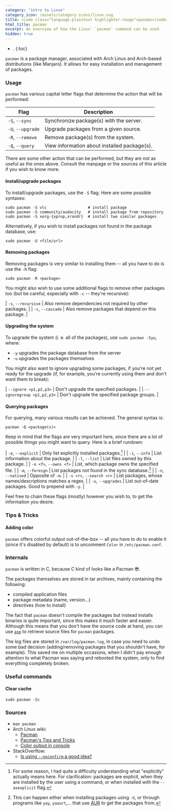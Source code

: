 ```yaml
---
category: "intro to Linux"
category_icon: /assets/category-icons/linux.svg
title: <code class="language-plaintext highlighter-rouge">pacman</code>
html_title: pacman
excerpt: An overview of how the Linux' `pacman` command can be used.
hidden: true
---
```


- .
{:toc}

`pacman` is a package manager, associated with Arch Linux and Arch-based distributions (like Manjaro). It allows for easy installation and management of packages.

### Usage
`pacman` has various capital letter flags that determine the action that will be performed:

| Flag              | Description                                  |
| ---               | ---                                          |
| `-S`, `--sync`    | Synchronize package(s) with the server.      |
| `-U`, `--upgrade` | Upgrade packages from a given source.        |
| `-R`, `--remove`  | Remove package(s) from the system.           |
| `-Q`, `--query`   | View information about installed package(s). |

There are some other action that can be performed, but they are not as useful as the ones above. Consult the manpage or the sources of this article if you wish to know more.

#### Install/upgrade packages
To install/upgrade packages, use the `-S` flag. Here are some possible syntaxes:
```
sudo pacman -S vlc                  # install package
sudo pacman -S community/audacity   # install package from repository
sudo pacman -S xorg-{xprop,xrandr}  # install two similar packages
```

Alternatively, if you wish to install packages not found in the package database, use:
```
sudo pacman -U <file/url>
```

#### Removing packages
Removing packages is very similar to installing them -- all you have to do is use the `-R` flag:
```
sudo pacman -R <package>
```

You might also wish to use some additional flags to remove other packages too (but be careful, especially with `-c` -- they're recursive):

| `-s`, `--recursive` | Also remove dependencies not required by other packages. |
| `-c`, `--cascade`   | Also remove packages that depend on this package.        |

#### Upgrading the system
To upgrade the system (i. e. all of the packages), use `sudo pacman -Syu`, where:
- `-y` upgrades the package database from the server
- `-u` upgrades the packages themselves

You might also want to ignore upgrading some packages, if you're not yet ready for the upgrade (if, for example, you're currently using them and don't want them to break):

| `--ignore <p1,p2,p3>`      | Don't upgrade the specified packages.       |
| `--ignoregroup <p1,p2,p3>` | Don't upgrade the specified package groups. |

#### Querying packages
For querying, many various results can be achieved. The general syntax is:
```
pacman -Q <package(s)>
```

Keep in mind that the flags are very important here, since there are a lot of possible things you might want to query. Here is a brief rundown:

| `-e`, `--explicit`       | Only list explicitly installed packages.[^1]             |
| `-i`, `--info`           | List information about the package.                      |
| `-l`, `--list`           | List files owned by this package.                        |
| `-o <f>`, `--owns <f>`   | List, which package owns the specified file.             |
| `-m`, `--foreign`        | List packages not found in the sync database.[^2]        |
| `-n`, `--natived`        | Opposite of `-m`.                                        |
| `-s <r>`, `--search <r>` | List packages, whose names/descriptions matches a regex. |
| `-u`, `--upgrades`       | List out-of-date packages. Good to prepend with `-y`.    |

[^1]: For some reason, I had quite a difficulty understanding what "explicitly" actually means here. For clarification: packages are explicit, when they are installed by the user using a command, or when installed with the `--asexplicit` flag.

[^2]: This can happen either when installing packages using `-U`, or through programs like `yay`, `yaourt`,... that use [AUR](https://aur.archlinux.org/) to get the packages from.

Feel free to chain these flags (mostly) however you wish to, to get the information you desire.

### Tips & Tricks

#### Adding color
`pacman` offers colorful output out-of-the-box -- all you have to do to enable it (since it's disabled by default) is to uncomment `Color` in `/etc/pacman.conf`.

### Internals
`pacman` is written in C, because C kind of looks like a Pacman 😎.

The packages themselves are stored in tar archives, mainly containing the following:
- compiled application files
- package metadata (name, version...)
- directives (how to install)

The fact that `pacman` doesn't compile the packages but instead installs binaries is quite important, since this makes it much faster and easier. Although this means that you don't have the source code at hand, you can use [`asp`](https://github.com/archlinux/asp) to retrieve source files for `pacman` packages.

The log files are stored in `/var/log/pacman.log`, in case you need to undo some bad decision (adding/removing packages that you shouldn't have, for example). This saved me on multiple occasions, when I didn't pay enough attention to what Pacman was saying and rebooted the system, only to find everything completely broken.

### Useful commands

#### Clear cache
```
sudo pacman -Sc
```

### Sources
- `man pacman`
- Arch Linux wiki:
	- [Pacman](https://wiki.archlIinux.org/index.php/Pacman)
	- [Pacman's Tips and Tricks](https://wiki.archlinux.org/index.php/Pacman/Tips_and_tricks)
	- [Color output in console](https://wiki.archlinux.org/index.php/Color_output_in_console)
- StackOverflow:
	- [Is using `--noconfirm` a good idea?](https://unix.stackexchange.com/questions/52277/pacman-option-to-assume-yes-to-every-question)
